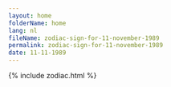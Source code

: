 ```yaml
---
layout: home
folderName: home
lang: nl
fileName: zodiac-sign-for-11-november-1989
permalink: zodiac-sign-for-11-november-1989
date: 11-11-1989
---
```

{% include zodiac.html %}
